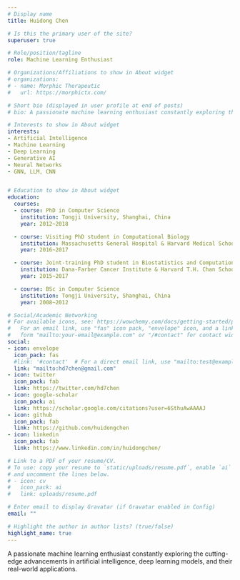```yaml
---
# Display name
title: Huidong Chen

# Is this the primary user of the site?
superuser: true

# Role/position/tagline
role: Machine Learning Enthusiast 

# Organizations/Affiliations to show in About widget
# organizations:
# - name: Morphic Therapeutic
#   url: https://morphictx.com/

# Short bio (displayed in user profile at end of posts)
# bio: A passionate machine learning enthusiast constantly exploring the cutting-edge advancements in artificial intelligence, deep learning models, and their real-world applications.

# Interests to show in About widget
interests:
- Artificial Intelligence
- Machine Learning
- Deep Learning
- Generative AI
- Neural Networks
- GNN, LLM, CNN


# Education to show in About widget
education:
  courses:
  - course: PhD in Computer Science
    institution: Tongji University, Shanghai, China
    year: 2012~2018

  - course: Visiting PhD student in Computational Biology 
    institution: Massachusetts General Hospital & Harvard Medical School, Boston, USA
    year: 2016~2017   

  - course: Joint-training PhD student in Biostatistics and Computational Biology 
    institution: Dana-Farber Cancer Institute & Harvard T.H. Chan School of Public Health, Boston, USA
    year: 2015~2017  

  - course: BSc in Computer Science
    institution: Tongji University, Shanghai, China
    year: 2008~2012

# Social/Academic Networking
# For available icons, see: https://wowchemy.com/docs/getting-started/page-builder/#icons
#   For an email link, use "fas" icon pack, "envelope" icon, and a link in the
#   form "mailto:your-email@example.com" or "/#contact" for contact widget.
social:
- icon: envelope
  icon_pack: fas
  #link: '#contact'  # For a direct email link, use "mailto:test@example.org".
  link: "mailto:hd7chen@gmail.com"
- icon: twitter
  icon_pack: fab
  link: https://twitter.com/hd7chen
- icon: google-scholar
  icon_pack: ai
  link: https://scholar.google.com/citations?user=6SthuAwAAAAJ
- icon: github
  icon_pack: fab
  link: https://github.com/huidongchen
- icon: linkedin
  icon_pack: fab
  link: https://www.linkedin.com/in/huidongchen/

# Link to a PDF of your resume/CV.
# To use: copy your resume to `static/uploads/resume.pdf`, enable `ai` icons in `params.toml`, 
# and uncomment the lines below.
# - icon: cv
#   icon_pack: ai
#   link: uploads/resume.pdf

# Enter email to display Gravatar (if Gravatar enabled in Config)
email: ""

# Highlight the author in author lists? (true/false)
highlight_name: true
---
```

A passionate machine learning enthusiast constantly exploring the cutting-edge advancements in artificial intelligence, deep learning models, and their real-world applications.

<!-- {{< icon name="download" pack="fas" >}} Download my {{< staticref "uploads/demo_resume.pdf" "newtab" >}}resumé{{< /staticref >}}. -->
